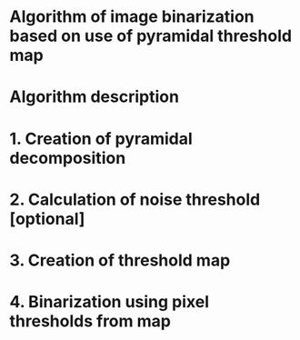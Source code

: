 # Algorithm of image binarization based on use of pyramidal threshold map

# Algorithm description
# 1. Creation of pyramidal decomposition

# 2. Calculation of noise threshold [optional]

# 3. Creation of threshold map

# 4. Binarization using pixel thresholds from map
